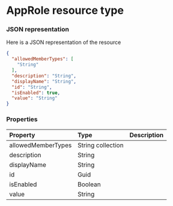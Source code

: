 # AppRole resource type



### JSON representation

Here is a JSON representation of the resource

```json
{
  "allowedMemberTypes": [
    "String"
  ],
  "description": "String",
  "displayName": "String",
  "id": "String",
  "isEnabled": true,
  "value": "String"
}

```
### Properties
| Property	   | Type	|Description|
|:---------------|:--------|:----------|
|allowedMemberTypes|String collection||
|description|String||
|displayName|String||
|id|Guid||
|isEnabled|Boolean||
|value|String||

<!-- uuid: 96c383ce-5889-45ad-b475-e1216993a5bf
2015-10-09 16:04:04 UTC -->